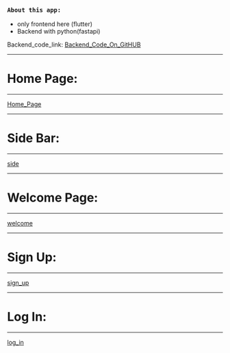 
### `About this app:`
- only frontend here (flutter)
- Backend with python(fastapi) 

Backend_code_link: [Backend_Code_On_GitHUB](https://github.com/yasin-arafat-05/2nd_Sem_Project_Backend)

---
# Home Page:
---

[Home_Page](/picture_git_md/01_home_page.jpeg)



---
# Side Bar:
---

[side](/picture_git_md/09_side_bar.jpeg)


---
# Welcome Page:
---

[welcome](/picture_git_md/11_welcome_page.jpeg)


---
# Sign Up:
---

[sign_up](/picture_git_md/10_sign_up.jpeg)


---
# Log In:
---

[log_in](/picture_git_md/12_sign_in.jpeg)






